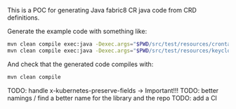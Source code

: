 
This is a POC for generating Java fabric8 CR java code from CRD definitions.

Generate the example code with something like:
```bash
mvn clean compile exec:java -Dexec.args="$PWD/src/test/resources/crontab-crd.yml $PWD/.tmp"
mvn clean compile exec:java -Dexec.args="$PWD/src/test/resources/keycloak-crd.yml $PWD/.tmp"
```

And check that the generated code compiles with:
```bash
mvn clean compile
```


TODO: handle x-kubernetes-preserve-fields -> Important!!!
TODO: better namings / find a better name for the library and the repo
TODO: add a CI
